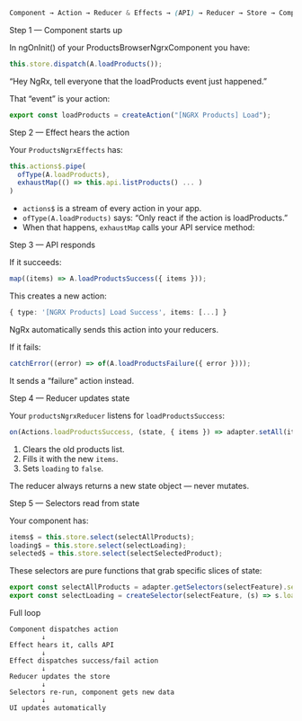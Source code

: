 ```scss
Component → Action → Reducer & Effects → (API) → Reducer → Store → Component
```

Step 1 — Component starts up

In ngOnInit() of your ProductsBrowserNgrxComponent you have:

```ts
this.store.dispatch(A.loadProducts());
```

“Hey NgRx, tell everyone that the loadProducts event just happened.”

That “event” is your action:

```ts
export const loadProducts = createAction("[NGRX Products] Load");
```

Step 2 — Effect hears the action

Your `ProductsNgrxEffects` has:

```ts
this.actions$.pipe(
  ofType(A.loadProducts),
  exhaustMap(() => this.api.listProducts() ... )
)
```

- `actions$` is a stream of every action in your app.
- `ofType(A.loadProducts)` says: “Only react if the action is loadProducts.”
- When that happens, `exhaustMap` calls your API service method:

Step 3 — API responds

If it succeeds:

```ts
map((items) => A.loadProductsSuccess({ items }));
```

This creates a new action:

```ts
{ type: '[NGRX Products] Load Success', items: [...] }
```

NgRx automatically sends this action into your reducers.

If it fails:

```ts
catchError((error) => of(A.loadProductsFailure({ error })));
```

It sends a “failure” action instead.

Step 4 — Reducer updates state

Your `productsNgrxReducer` listens for `loadProductsSuccess`:

```ts
on(Actions.loadProductsSuccess, (state, { items }) => adapter.setAll(items, { ...state, loading: false }));
```

1.  Clears the old products list.
2.  Fills it with the new `items`.
3.  Sets `loading` to `false`.

The reducer always returns a new state object — never mutates.

Step 5 — Selectors read from state

Your component has:

```ts
items$ = this.store.select(selectAllProducts);
loading$ = this.store.select(selectLoading);
selected$ = this.store.select(selectSelectedProduct);
```

These selectors are pure functions that grab specific slices of state:

```ts
export const selectAllProducts = adapter.getSelectors(selectFeature).selectAll;
export const selectLoading = createSelector(selectFeature, (s) => s.loading);
```

Full loop

```arduino
Component dispatches action
        ↓
Effect hears it, calls API
        ↓
Effect dispatches success/fail action
        ↓
Reducer updates the store
        ↓
Selectors re-run, component gets new data
        ↓
UI updates automatically
```
